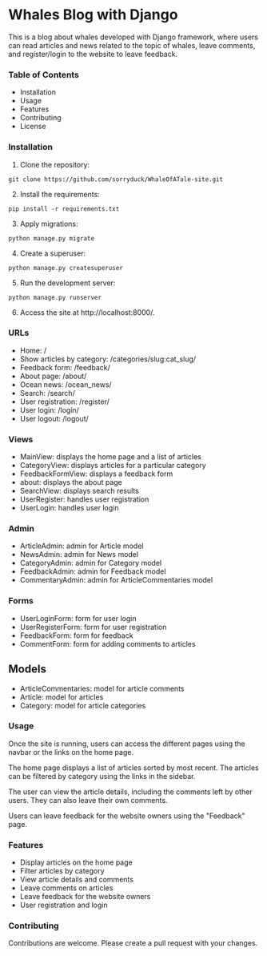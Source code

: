 # Whales Blog with Django
This is a blog about whales developed with Django framework, where users can read articles and news related to the topic of whales, leave comments, and register/login to the website to leave feedback.

### Table of Contents
* Installation
* Usage
* Features
* Contributing
* License

### Installation
1. Clone the repository:

```
git clone https://github.com/sorryduck/WhaleOfATale-site.git
```

2. Install the requirements:

```
pip install -r requirements.txt
```

3. Apply migrations:

```
python manage.py migrate
```

4. Create a superuser:

```
python manage.py createsuperuser
```

5. Run the development server:

```
python manage.py runserver
```

6. Access the site at http://localhost:8000/.

### URLs
* Home: /
* Show articles by category: /categories/slug:cat_slug/
* Feedback form: /feedback/
* About page: /about/
* Ocean news: /ocean_news/
* Search: /search/
* User registration: /register/
* User login: /login/
* User logout: /logout/

### Views
* MainView: displays the home page and a list of articles
* CategoryView: displays articles for a particular category
* FeedbackFormView: displays a feedback form
* about: displays the about page
* SearchView: displays search results
* UserRegister: handles user registration
* UserLogin: handles user login

### Admin
* ArticleAdmin: admin for Article model
* NewsAdmin: admin for News model
* CategoryAdmin: admin for Category model
* FeedbackAdmin: admin for Feedback model
* CommentaryAdmin: admin for ArticleCommentaries model

### Forms
* UserLoginForm: form for user login
* UserRegisterForm: form for user registration
* FeedbackForm: form for feedback
* CommentForm: form for adding comments to articles

## Models
* ArticleCommentaries: model for article comments
* Article: model for articles
* Category: model for article categories

### Usage
Once the site is running, users can access the different pages using the navbar or the links on the home page.

The home page displays a list of articles sorted by most recent. The articles can be filtered by category using the links in the sidebar.

The user can view the article details, including the comments left by other users. They can also leave their own comments.

Users can leave feedback for the website owners using the "Feedback" page.

### Features

* Display articles on the home page
* Filter articles by category
* View article details and comments
* Leave comments on articles
* Leave feedback for the website owners
* User registration and login

### Contributing
Contributions are welcome. Please create a pull request with your changes.
